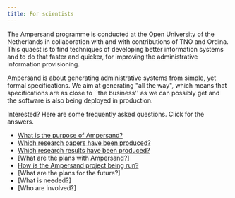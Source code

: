 ```yaml
---
title: For scientists
---
```

The Ampersand programme is conducted at the Open University of the Netherlands in collaboration with and with contributions of TNO and Ordina.
This quaest is to find techniques of developing better information systems and to do that faster and quicker, for improving the administrative information provisioning.

Ampersand is about generating administrative systems from simple, yet formal specifications.
We aim at generating "all the way", which means that specifications are as close to ``the business'' as we can possibly get and the software is also being deployed in production.

Interested? Here are some frequently asked questions. Click for the answers.
* [What is the purpose of Ampersand?](/ampersand/why-ampersand/whyAmpersand)
* [Which research papers have been produced?](/ampersand/research#Publications)
* [Which research results have been produced?](/ampersand/research#Results)
* [What are the plans with Ampersand?]
* [How is the Ampersand project being run?](/ampersand/governance/)
* [What are the plans for the future?]
* [What is needed?]
* [Who are involved?]
